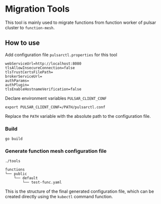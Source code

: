 # Migration Tools

This tool is mainly used to migrate functions from function worker of pulsar cluster to `function-mesh`.

## How to use

Add configuration file `pulsarctl.properties` for this tool

```
webServiceUrl=http://localhost:8080
tlsAllowInsecureConnection=false
tlsTrustCertsFilePath=
brokerServiceUrl=
authParams=
authPlugin=
tlsEnableHostnameVerification=false
```

Declare environment variables `PULSAR_CLIENT_CONF`

```
export PULSAR_CLIENT_CONF=/PATH/pulsarctl.conf
```

Replace the `PATH` variable with the absolute path to the configuration file.

### Build

```
go build
```

### Generate function mesh configuration file

```
./tools
```

```
functions
└── public
    └── default
        └── test-func.yaml
```

This is the structure of the final generated configuration file, which can be created directly using the `kubectl` command function.